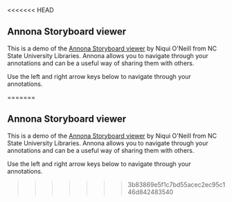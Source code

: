 <<<<<<< HEAD
<script src="{{"/plugins/js/content-state.js" | absolute_url }}"></script>
<script src="https://ncsu-libraries.github.io/annona/dist/annona.js"></script>
<link rel="stylesheet" type="text/css" href="https://ncsu-libraries.github.io/annona/dist/annona.css">

## Annona Storyboard viewer

This is a demo of the [Annona Storyboard viewer](https://ncsu-libraries.github.io/annona/) by Niqui O'Neill from NC State University Libraries. Annona allows you to navigate through your annotations and can be a useful way of sharing them with others.

Use the left and right arrow keys below to navigate through your annotations.

<div id="storyboard"></div>
        

<script type="text/javascript">
    var annotationList = getContentState();
    if(typeof(annotationList) == "string" && annotationList.length > 0) {
        var div = document.getElementById("storyboard");
        div.innerHTML = "<iiif-storyboard annotationlist='" + annotationList + "'></iiif-storyboard>"
    }
</script>
=======
<script src="{{"/plugins/js/content-state.js" | absolute_url }}"></script>
<script src="https://ncsu-libraries.github.io/annona/dist/annona.js"></script>
<link rel="stylesheet" type="text/css" href="https://ncsu-libraries.github.io/annona/dist/annona.css">

## Annona Storyboard viewer

This is a demo of the [Annona Storyboard viewer](https://ncsu-libraries.github.io/annona/) by Niqui O'Neill from NC State University Libraries. Annona allows you to navigate through your annotations and can be a useful way of sharing them with others.

Use the left and right arrow keys below to navigate through your annotations.

<div id="storyboard"></div>
        

<script type="text/javascript">
    var annotationList = getContentState();
    if(typeof(annotationList) == "string" && annotationList.length > 0) {
        var div = document.getElementById("storyboard");
        div.innerHTML = "<iiif-storyboard annotationlist='" + annotationList + "'></iiif-storyboard>"
    }
</script>
>>>>>>> 3b83869e5f1c7bd55acec2ec95c146d842483540
